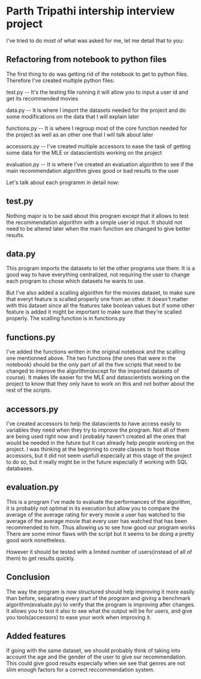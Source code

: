 # Parth Tripathi intership interview project

I've tried to do most of what was asked for me, let me detail that to you:

## Refactoring from notebook to python files

The first thing to do was getting rid of the notebook to get to python files. Therefore I've created multiple python files:

test.py -- It's the testing file running it will allow you to input a user id and get its recommended movies

data.py -- It is where I import the datasets needed for the project and do some modifications on the data that I will explain later

functions.py -- It is where I regroup most of the core function needed for the project as well as an other one that I will talk about later

accessors.py -- I've created multiple accessors to ease the task of getting some data for the MLE or datascientists working on the project

evaluation.py -- It is where I've created an evaluation algorithm to see if the main recommendation algorithm gives good or bad results to the user

Let's talk about each programm in detail now:

## test.py

Nothing major is to be said about this program except that it allows to test the recommendation algorithm with a simple user id input.
It should not need to be altered later when the main function are changed to give better results.

## data.py

This program imports the datasets to let the other programs use them. It is a good way to have everything centralized, not requiring the user to change each program to chose which datasets he wants to use. 

But I've also added a scalling algorithm for the movies dataset, to make sure that everyt feature is scalled properly one from an other. It doesn't matter with this dataset since all the features take boolean values but if some other feature is added it might be important to make sure that they're scalled properly. The scalling function is in functions.py

## functions.py

I've added the functions written in the original notebook and the scalling one mentionned above. The two functions (the ones that were in the notebook) should be the only part of all the five scripts that need to be changed to improve the algorithm(except for the imported datasets of course). It makes life easier for the MLE and datascientists working on the project to know that they only have to work on this and not bother about the rest of the scripts.

## accessors.py 

I've created accessors to help the datascients to have access easily to variables they need when they try to improve the program. Not all of them are being used right now and I probably haven't created all the ones that would be needed in the future but it can already help people working on the project. I was thinking at the beginning to create classes to host those accessors, but it did not seem usefull especially at this stage of the project to do so, but it really might be in the future especially if working with SQL databases.

## evaluation.py

This is a program I've made to evaluate the performances of the algorithm, it is probably not optimal in its execution but allow you to compare the average of the average rating for every movie a user has watched to the average of the average movie that every user has watched that has been recommended to him.
Thus allowing us to see how good our program works
There are some minor flaws with the script but it seems to be doing a pretty good work nonetheless.

However it should be tested with a limited number of users(instead of all of them) to get results quickly.


## Conclusion

The way the program is now structured should help improving it more easily than before, separating every part of the program and giving a benchmark algorithm(evaluate.py) to  verify that the program is improving after changes.
It allows you to test it also to see what the output will be for users, and give you tools(accessors) to ease your work when improving it.

## Added features

If going with the same dataset, we should probably think of taking into account the age and the gender of the user to give our recommendation. This could give good results especially when we see that genres are not slim enough factors for a correct reccommendation system.
